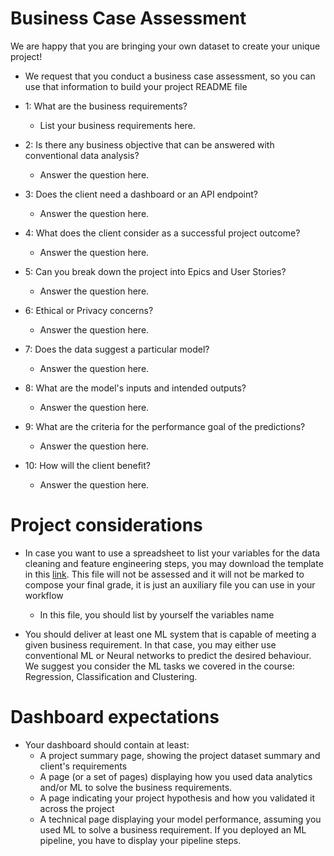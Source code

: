 # Business Case Assessment
We are happy that you are bringing your own dataset to create your unique project!
* We request that you conduct a business case assessment, so you can use that information to build your project README file 

* 1: What are the business requirements?	
    * List your business requirements here.

* 2: Is there any business objective that can be answered with conventional data analysis?		
    * Answer the question here.

* 3: Does the client need a dashboard or an API endpoint?		
    * Answer the question here.

* 4: What does the client consider as a successful project outcome?		
    * Answer the question here.

* 5: Can you break down the project into Epics and User Stories?		
    * Answer the question here.

* 6: Ethical or Privacy concerns?	
    * Answer the question here.

* 7: Does the data suggest a particular model?		
    * Answer the question here.

* 8: What are the model's inputs and intended outputs?
    * Answer the question here.

* 9: What are the criteria for the performance goal of the predictions?	
    * Answer the question here.

* 10: How will the client benefit?		
    * Answer the question here.



# Project considerations
* In case you want to use a spreadsheet to list your variables for the data cleaning and feature engineering steps, you may download the template in this [link](https://docs.google.com/spreadsheets/d/1pucuXPJM3UIaj6vb08NVanujpv0EcHol/edit?usp=sharing&ouid=104188414838408143200&rtpof=true&sd=true). This file will not be assessed and it will not be marked to compose your final grade, it is just an auxiliary file you can use in your workflow
    * In this file, you should list by yourself the variables name


* You should deliver at least one ML system that is capable of meeting a given business requirement. In that case, you may either use conventional ML or Neural networks to predict the desired behaviour. We suggest you consider the ML tasks we covered in the course: Regression, Classification and Clustering.




# Dashboard expectations
* Your dashboard should contain at least:
    * A project summary page, showing the project dataset summary and client's requirements
    * A page (or a set of pages) displaying how you used data analytics and/or ML to solve the business requirements.
    * A page indicating your project hypothesis and how you validated it across the project
    * A technical page displaying your model performance, assuming you used ML to solve a business requirement. If you deployed an ML pipeline, you have to display your pipeline steps.
